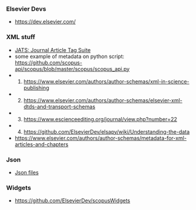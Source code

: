 ### Elsevier Devs
* https://dev.elsevier.com/

### XML stuff
* [JATS: Journal Article Tag Suite](http://jats.niso.org/1.1/)
* some example of metadata on python script: https://github.com/scopus-api/scopus/blob/master/scopus/scopus_api.py
* 1) https://www.elsevier.com/authors/author-schemas/xml-in-science-publishing
* 2) https://www.elsevier.com/authors/author-schemas/elsevier-xml-dtds-and-transport-schemas
* 3) https://www.escienceediting.org/journal/view.php?number=22
* 4) https://github.com/ElsevierDev/elsapy/wiki/Understanding-the-data
* https://www.elsevier.com/authors/author-schemas/metadata-for-xml-articles-and-chapters

### Json
* [Json files](http://jsonlines.org/)

### Widgets
* https://github.com/ElsevierDev/scopusWidgets
